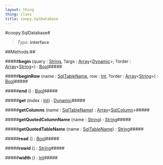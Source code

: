```yaml
---
layout: thing
thing: class
title: coopy.SqlDatabase
---
```

#coopy.SqlDatabase#



> *Type:* **interface**




##Methods:##


#####**begin** (query : <a href="../String.html" class="type">String</a>, ?args : <a href="../Array.html" class="type">Array</a>&lt;<a href="../Dynamic.html" class="type">Dynamic</a>&gt;, ?order : <a href="../Array.html" class="type">Array</a>&lt;<a href="../String.html" class="type">String</a>&gt;) : <a href="../Bool.html" class="type">Bool</a>#####




#####**beginRow** (name : <a href="../coopy/SqlTableName.html" class="type">SqlTableName</a>, row : <a href="../Int.html" class="type">Int</a>, ?order : <a href="../Array.html" class="type">Array</a>&lt;<a href="../String.html" class="type">String</a>&gt;) : <a href="../Bool.html" class="type">Bool</a>#####




#####**end** () : <a href="../Bool.html" class="type">Bool</a>#####




#####**get** (index : <a href="../Int.html" class="type">Int</a>) : <a href="../Dynamic.html" class="type">Dynamic</a>#####




#####**getColumns** (name : <a href="../coopy/SqlTableName.html" class="type">SqlTableName</a>) : <a href="../Array.html" class="type">Array</a>&lt;<a href="../coopy/SqlColumn.html" class="type">SqlColumn</a>&gt;#####




#####**getQuotedColumnName** (name : <a href="../String.html" class="type">String</a>) : <a href="../String.html" class="type">String</a>#####




#####**getQuotedTableName** (name : <a href="../coopy/SqlTableName.html" class="type">SqlTableName</a>) : <a href="../String.html" class="type">String</a>#####




#####**read** () : <a href="../Bool.html" class="type">Bool</a>#####




#####**rowid** () : <a href="../String.html" class="type">String</a>#####




#####**width** () : <a href="../Int.html" class="type">Int</a>#####




